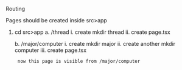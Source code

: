 
Routing

Pages should be created inside src>app


1. cd src>app
    a. /thread
        i. create mkdir thread
        ii. create page.tsx

    b. /major/computer
        i.   create mkdir major
        ii.  create another mkdir computer
        iii. create page.tsx

        now this page is visible from /major/computer






